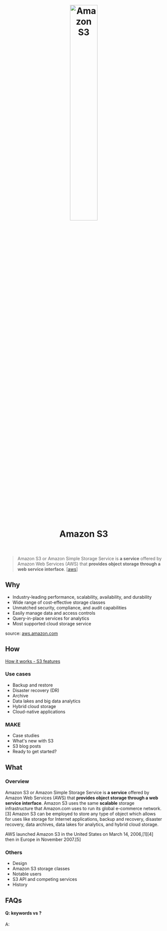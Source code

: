 <h1 align="center">
<br>
	<a href="https://www.wikiwand.com/en/Amazon_S3">
  <img src="https://i.imgur.com/88pntHc.png" alt="Amazon S3" width=42%">
  </a>
  <br><br>
Amazon S3 
  <br><br>
</h1>

> Amazon S3 or Amazon Simple Storage Service is **a service** offered by Amazon Web Services (AWS) that **provides object storage through a web service interface**. [[aws](https://aws.amazon.com/s3/)]

## Why 

* Industry-leading performance, scalability, availability, and durability
* Wide range of cost-effective storage classes
* Unmatched security, compliance, and audit capabilities
* Easily manage data and access controls
* Query-in-place services for analytics
* Most supported cloud storage service

source: [aws.amazon.com](https://aws.amazon.com/s3/)

## How

[How it works - S3 features](https://aws.amazon.com/s3/)

### Use cases

* Backup and restore
* Disaster recovery (DR)
* Archive
* Data lakes and big data analytics
* Hybrid cloud storage
* Cloud-native applications

### MAKE

* Case studies
* What's new with S3
* S3 blog posts
* Ready to get started?




## What 

### Overview

Amazon S3 or Amazon Simple Storage Service is **a service** offered by Amazon Web Services (AWS) that **provides object storage through a web service interface**. Amazon S3 uses the same **scalable** storage infrastructure that Amazon.com uses to run its global e-commerce network.[3] Amazon S3 can be employed to store any type of object which allows for uses like storage for Internet applications, backup and recovery, disaster recovery, data archives, data lakes for analytics, and hybrid cloud storage.

AWS launched Amazon S3 in the United States on March 14, 2006,[1][4] then in Europe in November 2007.[5]



### Others

* Design
* Amazon S3 storage classes
* Notable users
* S3 API and competing services
* History

## FAQs

#### Q: keywords vs ?

A: 



